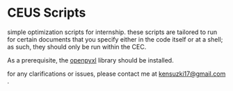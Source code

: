 # CEUS Scripts 
simple optimization scripts for internship.
these scripts are tailored to run for certain documents that you specify either in the code itself or at a shell; as such, they should only be run within the CEC.

As a prerequisite, the [openpyxl](https://openpyxl.readthedocs.io/en/stable/ "openpyxl Documentation") library should be installed. 

for any clarifications or issues, please contact me at kensuzki17@gmail.com .
